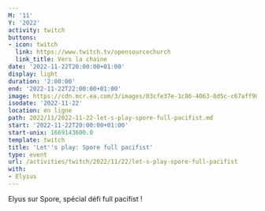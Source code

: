 ```yaml
---
M: '11'
Y: '2022'
activity: twitch
buttons:
- icon: twitch
  link: https://www.twitch.tv/opensourcechurch
  link_title: Vers la chaine
date: '2022-11-22T20:00:00+01:00'
display: light
duration: '2:00:00'
end: '2022-11-22T22:00:00+01:00'
image: https://cdn.mcr.ea.com/3/images/03cfe37e-1c86-4063-8d5c-c67aff90a293/1587735143-0x0-0-0.jpg
isodate: '2022-11-22'
location: en ligne
path: 2022/11/2022-11-22-let-s-play-spore-full-pacifist.md
start: '2022-11-22T20:00:00+01:00'
start-unix: 1669143600.0
template: twitch
title: 'Let''s play: Spore full pacifist'
type: event
url: /activities/twitch/2022/11/22/let-s-play-spore-full-pacifist
with:
- Elyius
---
```

Elyus sur Spore, spécial défi full pacifist !